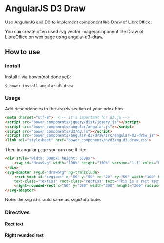 AngularJS D3 Draw
===============

Use AngularJS and D3 to implement component like Draw of LibreOffice.

You can create often used svg vector image/component like Draw of LibreOffice on web page using angular-d3-draw.

## How to use

### Install

Install it via bower(not done yet):
	
    $ bower install angular-d3-draw
	

### Usage

Add dependencies to the `<head>` section of your index html:
```html
<meta charset="utf-8">  <!-- it's important for d3.js -->
<script src="bower_components/jquery/dist/jquery.js"></script>
<script src="bower_components/angular/angular.js"></script>
<script src="bower_components/d3/d3.js"></script>
<script src="bower_components/angular-d3-draw/src/angular-d3-draw.js"></script>
<link rel="stylesheet" href="bower_components/nvd3/ng.d3.draw.css">
```

Then in angular page you can use it like:
```html
<div style="width: 600px; height: 500px">
    <svg id="drawSvg" width="100%" height="100%" version="1.1" xmlns="http://www.w3.org/2000/svg"></svg>
</div>
<svg-adaptor svgid="drawSvg" ng-transclude>
    <rect-text id="svgtext" x="50" y="50" rx="20" ry="50" width="100" height="50" style="fill:#fc0;"
    text-class="textCss" rect-class="rectCss" text="This is a rect text component."></rect-text>
    <right-rounded-rect x="50" y="260" width="300" height="200" radius="100"></right-rounded-rect>
</svg-adaptor>
```

Note: the *svg id* should same as *svgid* attribute.

### Directives

#### Rect text

#### Right rounded rect
